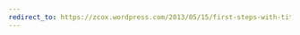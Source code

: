 ```yaml
---
redirect_to: https://zcox.wordpress.com/2013/05/15/first-steps-with-titan-using-rexster-and-scala/
---
```

